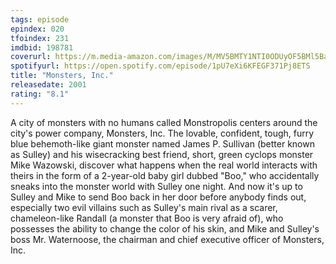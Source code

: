 ```yaml
---
tags: episode
epindex: 020
tfoindex: 231
imdbid: 198781
coverurl: https://m.media-amazon.com/images/M/MV5BMTY1NTI0ODUyOF5BMl5BanBnXkFtZTgwNTEyNjQ0MDE@._V1_SY300_CR0,0,202,300_.jpg
spotifyurl: https://open.spotify.com/episode/1pU7eXi6KFEGF371Pj8ETS
title: "Monsters, Inc."
releasedate: 2001
rating: "8.1"
---
```


A city of monsters with no humans called Monstropolis centers around the city's power company, Monsters, Inc. The lovable, confident, tough, furry blue behemoth-like giant monster named James P. Sullivan (better known as Sulley) and his wisecracking best friend, short, green cyclops monster Mike Wazowski, discover what happens when the real world interacts with theirs in the form of a 2-year-old baby girl dubbed "Boo," who accidentally sneaks into the monster world with Sulley one night. And now it's up to Sulley and Mike to send Boo back in her door before anybody finds out, especially two evil villains such as Sulley's main rival as a scarer, chameleon-like Randall (a monster that Boo is very afraid of), who possesses the ability to change the color of his skin, and Mike and Sulley's boss Mr. Waternoose, the chairman and chief executive officer of Monsters, Inc.